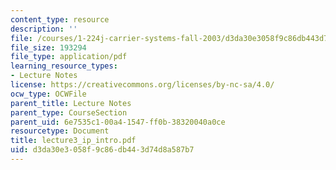 ```yaml
---
content_type: resource
description: ''
file: /courses/1-224j-carrier-systems-fall-2003/d3da30e3058f9c86db443d74d8a587b7_lecture3_ip_intro.pdf
file_size: 193294
file_type: application/pdf
learning_resource_types:
- Lecture Notes
license: https://creativecommons.org/licenses/by-nc-sa/4.0/
ocw_type: OCWFile
parent_title: Lecture Notes
parent_type: CourseSection
parent_uid: 6e7535c1-00a4-1547-ff0b-38320040a0ce
resourcetype: Document
title: lecture3_ip_intro.pdf
uid: d3da30e3-058f-9c86-db44-3d74d8a587b7
---
```

